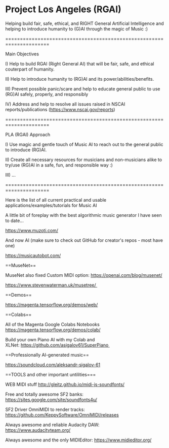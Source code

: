 # Project Los Angeles (RGAI)

Helping build fair, safe, ethical, and RIGHT General Artificial Intelligence and helping to introduce humanity to (G)AI through the magic of Music :)

=====================================================================

Main Objectives

I) Help to build RGAI (Right General AI) that will be fair, safe, and ethical couterpart of humanity.

II) Help to introduce humanity to (RG)AI and its power/abilities/benefits.

III) Prevent possible panic/scare and help to educate general public to use (RG)AI safely, properly, and responsibly

IV) Address and help to resolve all issues raised in NSCAI reports/publications (https://www.nscai.gov/reports)

=====================================================================

PLA (RGAI) Approach

I) Use magic and gentle touch of Music AI to reach out to the general public to introduce (RG)AI.

II) Create all necessary resources for musicians and non-musicians alike to try/use (RG)AI in a safe, fun, and responsible way :)

III) ...

=====================================================================

Here is the list of all current practical and usable applications/examples/tutorials for Music AI

A little bit of foreplay with the best algorithmic music generator I have seen to date...

https://www.muzoti.com/

And now AI (make sure to check out GitHub for creator's repos - most have one)

https://musicautobot.com/

==MuseNet==

MuseNet also fixed Custom MIDI option: https://openai.com/blog/musenet/

https://www.stevenwaterman.uk/musetree/ 

==Demos==

https://magenta.tensorflow.org/demos/web/

==Colabs==

All of the Magenta Google Colabs Notebooks https://magenta.tensorflow.org/demos/colab/

Build your own Piano AI with my Colab and XLNet: https://github.com/asigalov61/SuperPiano 

==Professionally AI-generated music==

https://soundcloud.com/aleksandr-sigalov-61

==TOOLS and other important untilities===

WEB MIDI stuff http://gleitz.github.io/midi-js-soundfonts/

Free and totally awesome SF2 banks: https://sites.google.com/site/soundfonts4u/

SF2 Driver OmniMIDI to render tracks: https://github.com/KeppySoftware/OmniMIDI/releases

Always awesome and reliable Audacity DAW: https://www.audacityteam.org/

Always awesome and the only MIDIEditor: https://www.midieditor.org/
